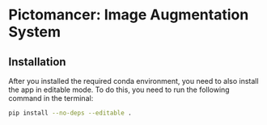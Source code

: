 # Pictomancer: Image Augmentation System

## Installation

After you installed the required conda environment, you need to also install the app in editable mode. To do this, you need to run the following command in the terminal:

```bash
pip install --no-deps --editable .
```
